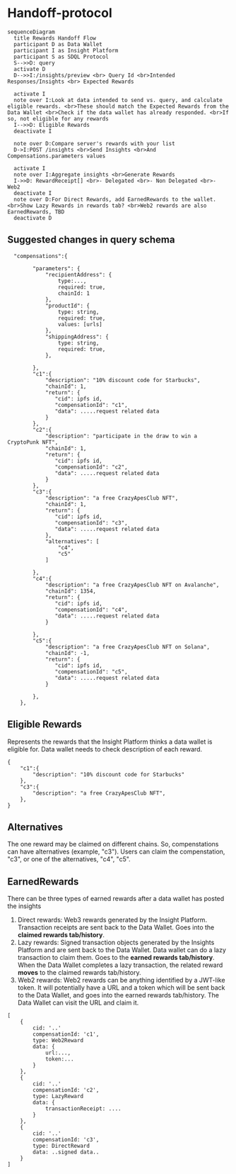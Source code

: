 # Handoff-protocol
```mermaid
sequenceDiagram
  title Rewards Handoff Flow
  participant D as Data Wallet
  participant I as Insight Platform
  participant S as SDQL Protocol
  S-->>D: query
  activate D
  D-->>I:/insights/preview <br> Query Id <br>Intended Responses/Insights <br> Expected Rewards

  activate I
  note over I:Look at data intended to send vs. query, and calculate eligible rewards. <br>These should match the Expected Rewards from the Data Wallet <br>Check if the data wallet has already responded. <br>If so, not eligible for any rewards
  I-->>D: Eligible Rewards
  deactivate I

  note over D:Compare server's rewards with your list
  D->I:POST /insights <br>Send Insights <br>And Compensations.parameters values

  activate I
  note over I:Aggregate insights <br>Generate Rewards
  I->>D: RewardReceipt[] <br>- Delegated <br>- Non Delegated <br>- Web2
  deactivate I
  note over D:For Direct Rewards, add EarnedRewards to the wallet. <br>Show Lazy Rewards in rewards tab? <br>Web2 rewards are also EarnedRewards, TBD
  deactivate D
```

## Suggested changes in query schema
```
  "compensations":{
    
        "parameters": {
            "recipientAddress": {
                type:...,
                required: true,
                chainId: 1
            },
            "productId": {
                type: string,
                required: true,
                values: [urls]
            },
            "shippingAddress": {
                type: string,
                required: true,
            },

        },
        "c1":{
            "description": "10% discount code for Starbucks",
            "chainId": 1,
            "return": {
               "cid": ipfs id,
               "compensationId": "c1",
               "data": .....request related data
            }
        },
        "c2":{
            "description": "participate in the draw to win a CryptoPunk NFT",
            "chainId": 1,
            "return": {
               "cid": ipfs id,
               "compensationId": "c2",
               "data": .....request related data
            }
        },
        "c3":{
            "description": "a free CrazyApesClub NFT",
            "chainId": 1,
            "return": {
               "cid": ipfs id,
               "compensationId": "c3",
               "data": .....request related data
            },
            "alternatives": [
                "c4",
                "c5"
            ]
            
        },
        "c4":{
            "description": "a free CrazyApesClub NFT on Avalanche",
            "chainId": 1354,
            "return": {
               "cid": ipfs id,
               "compensationId": "c4",
               "data": .....request related data
            }
            
        },
        "c5":{
            "description": "a free CrazyApesClub NFT on Solana",
            "chainId": -1,
            "return": {
               "cid": ipfs id,
               "compensationId": "c5",
               "data": .....request related data
            }
            
        },
    },
```

## Eligible Rewards
Represents the rewards that the Insight Platform thinks a data wallet is eligible for. Data wallet needs to check description of each reward.
```
{
    "c1":{
        "description": "10% discount code for Starbucks"
    },
    "c3":{
        "description": "a free CrazyApesClub NFT",
    },
}
```

## Alternatives
The one reward may be claimed on different chains. So, compenstations can have alternatives (example, "c3"). Users can claim the compenstation, "c3", or one of the alternatives, "c4", "c5".

## EarnedRewards
There can be three types of earned rewards after a data wallet has posted the insights
1. Direct rewards: Web3 rewards generated by the Insight Platform. Transaction receipts are sent back to the Data Wallet. Goes into the **claimed rewards tab/history**.
2. Lazy rewards: Signed transaction objects generated by the Insights Platform and are sent back to the Data Wallet. Data wallet can do a lazy transaction to claim them. Goes to the **earned rewards tab/history**. When the Data Wallet completes a lazy transaction, the related reward **moves** to the claimed rewards tab/history.
3. Web2 rewards: Web2 rewards can be anything identified by a JWT-like token. It will potentially have a URL and a token which will be sent back to the Data Wallet, and goes into the earned rewards tab/history. The Data Wallet can visit the URL and claim it.

```
[
    {
        cid: '..'
        compensationId: 'c1',
        type: Web2Reward
        data: {
            url:...,
            token:...
        }
    },
    {
        cid: '..'
        compensationId: 'c2',
        type: LazyReward
        data: {
            transactionReceipt: ....
        }
    },
    {
        cid: '..'
        compensationId: 'c3',
        type: DirectReward
        data: ..signed data..
    }
]
```